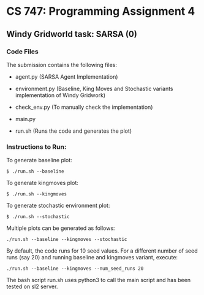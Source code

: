 # CS 747: Programming Assignment 4

## Windy Gridworld task: SARSA (0)

### Code Files

The submission contains the following files:

- agent.py (SARSA Agent Implementation)
- environment.py (Baseline, King Moves and Stochastic variants implementation of Windy Gridwork)
- check_env.py (To manually check the implementation)
- main.py 

- run.sh (Runs the code and generates the plot)

### Instructions to Run:

To generate baseline plot:

`$ ./run.sh --baseline`

To generate kingmoves plot:

`$ ./run.sh --kingmoves`

To generate stochastic environment plot:

`$ ./run.sh --stochastic`

Multiple plots can be generated as follows:

`./run.sh --baseline --kingmoves --stochastic`   

By default, the code runs for 10 seed values. For a different number of seed runs (say 20) and running baseline and kingmoves variant, execute:

`./run.sh --baseline --kingmoves --num_seed_runs 20`  

The bash script run.sh uses python3 to call the main script and has been tested on sl2 server.